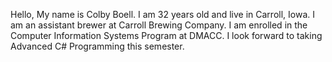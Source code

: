 Hello,
My name is Colby Boell. I am 32 years old and live in Carroll, Iowa. I am an assistant brewer at Carroll Brewing Company. I am enrolled in the Computer Information Systems Program at DMACC. I look forward to taking Advanced C# Programming this semester. 
